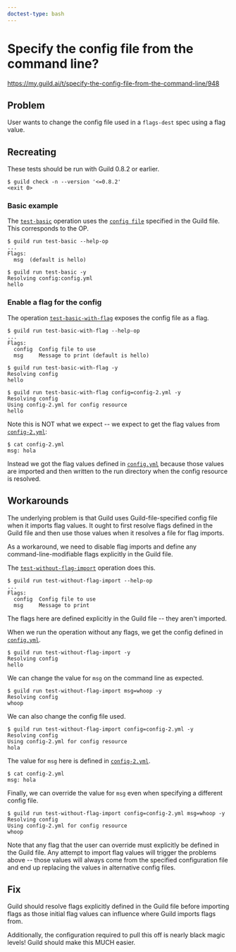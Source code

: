 ```yaml
---
doctest-type: bash
---
```


# Specify the config file from the command line?

https://my.guild.ai/t/specify-the-config-file-from-the-command-line/948

## Problem

User wants to change the config file used in a `flags-dest` spec using a flag
value.

## Recreating

These tests should be run with Guild 0.8.2 or earlier.

    $ guild check -n --version '<=0.8.2'
    <exit 0>

### Basic example

The [`test-basic`](guild.yml#L1-L7) operation uses the [`config
file`](config.yml) specified in the Guild file. This corresponds to the OP.

    $ guild run test-basic --help-op
    ...
    Flags:
      msg  (default is hello)

    $ guild run test-basic -y
    Resolving config:config.yml
    hello

### Enable a flag for the config

The operation [`test-basic-with-flag`](guild.yml#L9-L28) exposes the config
file as a flag.

    $ guild run test-basic-with-flag --help-op
    ...
    Flags:
      config  Config file to use
      msg     Message to print (default is hello)

    $ guild run test-basic-with-flag -y
    Resolving config
    hello

    $ guild run test-basic-with-flag config=config-2.yml -y
    Resolving config
    Using config-2.yml for config resource
    hello

Note this is NOT what we expect -- we expect to get the flag values from
[`config-2.yml`](config-2.yml):

    $ cat config-2.yml
    msg: hola

Instead we got the flag values defined in [`config.yml`](config.yml) because
those values are imported and then written to the run directory when the config
resource is resolved.

## Workarounds

The underlying problem is that Guild uses Guild-file-specified config file when
it imports flag values. It ought to first resolve flags defined in the Guild
file and then use those values when it resolves a file for flag imports.

As a workaround, we need to disable flag imports and define any
command-line-modifiable flags explicitly in the Guild file.

The [`test-without-flag-import`](guild.yml#L30-L45) operation does this.

    $ guild run test-without-flag-import --help-op
    ...
    Flags:
      config  Config file to use
      msg     Message to print

The flags here are defined explicitly in the Guild file -- they aren't
imported.

When we run the operation without any flags, we get the config defined in
[`config.yml`](config.yml).

    $ guild run test-without-flag-import -y
    Resolving config
    hello

We can change the value for `msg` on the command line as expected.

    $ guild run test-without-flag-import msg=whoop -y
    Resolving config
    whoop

We can also change the config file used.

    $ guild run test-without-flag-import config=config-2.yml -y
    Resolving config
    Using config-2.yml for config resource
    hola

The value for `msg` here is defined in [`config-2.yml`](config-2.yml).

    $ cat config-2.yml
    msg: hola

Finally, we can override the value for `msg` even when specifying a different
config file.

    $ guild run test-without-flag-import config=config-2.yml msg=whoop -y
    Resolving config
    Using config-2.yml for config resource
    whoop

Note that any flag that the user can override must explicitly be defined in the
Guild file. Any attempt to import flag values will trigger the problems above
-- those values will always come from the specified configuration file and end
up replacing the values in alternative config files.

## Fix

Guild should resolve flags explicitly defined in the Guild file before
importing flags as those initial flag values can influence where Guild imports
flags from.

Additionally, the configuration required to pull this off is nearly black magic
levels! Guild should make this MUCH easier.
